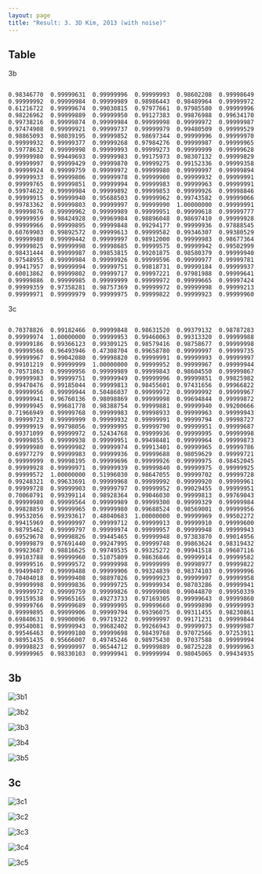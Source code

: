 ```yaml
---
layout: page
title: "Result: 3. 3D Kim, 2013 (with noise)"
---
```

## Table
<p>3b</p>
<pre><code>
0.98346770 	0.99999631 	0.99999996 	0.99999993 	0.98602208 	0.99998649 	0.99999992 	0.99999984 	0.99999989 	0.98986443 	0.98489964 	0.99999972 	0.61216722 	0.99999674 	0.99030815 	0.97977661 	0.97985580 	0.99999996 	0.98226962 	0.99999889 	0.99999950 	0.99127383 	0.99876988 	0.99634170 	0.99738216 	0.99999874 	0.99999984 	0.99999998 	0.99999972 	0.99999987 	0.97474908 	0.99999921 	0.99999737 	0.99999979 	0.99480509 	0.99999529 	
0.98865093 	0.98039195 	0.99999852 	0.98697344 	0.99999996 	0.99999970 	0.99999932 	0.99999377 	0.99999268 	0.97984276 	0.99999987 	0.99999965 	0.59778632 	0.99999998 	0.99999993 	0.99999273 	0.99999999 	0.99999628 	0.99999980 	0.99449693 	0.99999983 	0.99175973 	0.98307132 	0.99999829 	0.99999997 	0.99999429 	0.99999870 	0.99999275 	0.99152336 	0.99999358 	0.99999924 	0.99999759 	0.99999972 	0.99999980 	0.99999997 	0.99999894 	
0.99999933 	0.99999806 	0.99999978 	0.99999900 	0.99999932 	0.99999991 	0.99999765 	0.99999851 	0.99999994 	0.99999983 	0.99999963 	0.99999991 	0.59974622 	0.99999984 	0.99999892 	0.99999853 	0.99999926 	0.99998846 	0.99999915 	0.99999940 	0.95688503 	0.99999962 	0.99743582 	0.99999066 	0.99783362 	0.99999803 	0.99999997 	0.99999990 	1.00000000 	0.99999991 	0.99999876 	0.99999962 	0.99999989 	0.99999951 	0.99999618 	0.99999777 	
0.99999959 	0.98424928 	0.99969984 	0.98896048 	0.98697410 	0.99999928 	0.99999966 	0.99999895 	0.99999848 	0.99294177 	0.99999936 	0.97888545 	0.60769903 	0.99892572 	0.99999613 	0.99999582 	0.99346307 	0.99380529 	0.99999980 	0.99999442 	0.99999997 	0.98912000 	0.99999983 	0.98677364 	0.99999825 	0.99999998 	0.99998685 	0.99999575 	0.99999942 	0.99502999 	0.98431444 	0.99999987 	0.99853815 	0.99201875 	0.98580379 	0.99999940 	
0.97548955 	0.99999984 	0.99999926 	0.99999596 	0.99999977 	0.99999781 	0.99417957 	0.99999994 	0.99999751 	0.99818731 	0.99999184 	0.99999937 	0.60013862 	0.99999802 	0.99999717 	0.99997221 	0.97981988 	0.99999641 	0.99999886 	0.99999985 	0.99999999 	0.99999972 	0.99999665 	0.99997424 	0.99999359 	0.97358281 	0.98757369 	0.99999972 	0.99999998 	0.99999213 	0.99999971 	0.99999979 	0.99999975 	0.99999822 	0.99999923 	0.99999960 	
</code></pre>

<p>3c</p>
<pre><code>
0.70378826 	0.99182466 	0.99999848 	0.98631520 	0.99379132 	0.98787283 	0.99999974 	1.00000000 	0.99999953 	0.99460063 	0.99313320 	0.99999988 	0.99999186 	0.99366123 	0.99309125 	0.98579416 	0.98758677 	0.99999998 	0.99999566 	0.96493946 	0.47308704 	0.99658780 	0.99999997 	0.99999735 	0.99999967 	0.99042080 	0.99998820 	0.99999991 	0.99999993 	0.99999997 	0.99101219 	0.99999999 	1.00000000 	0.99999952 	0.99999967 	0.99999944 	
0.70571863 	0.99999956 	0.99999989 	0.99999843 	0.98604550 	0.99999867 	0.99999983 	0.99999751 	0.99999949 	0.99999996 	0.99999851 	0.99825982 	0.99470476 	0.99185044 	0.99999813 	0.98455601 	0.97431656 	0.99966822 	0.99999956 	0.99999944 	0.50486037 	0.99999972 	0.99999992 	0.99999967 	0.99999941 	0.96760136 	0.98098869 	0.99999998 	0.99694844 	0.99999872 	0.99999945 	0.99681778 	0.98388754 	0.99999881 	0.99999940 	0.99200666 	
0.71966949 	0.99999768 	0.99999983 	0.99998933 	0.99999963 	0.99999943 	0.99999723 	0.99999999 	0.99999932 	0.99999991 	0.99999794 	0.99998727 	0.99999919 	0.99798056 	0.99999995 	0.99999790 	0.99999951 	0.99999687 	0.99371099 	0.99999972 	0.52434768 	0.99999936 	0.99999995 	0.99999998 	0.99999855 	0.99999938 	0.99999951 	0.99498481 	0.99999964 	0.99999873 	0.99999980 	0.99999982 	0.99999974 	0.99913401 	0.99999965 	0.99999786 	
0.69977279 	0.99999983 	0.99999936 	0.99999688 	0.98059629 	0.99999721 	0.99999999 	0.99998195 	0.99999696 	0.99999926 	0.99999975 	0.98452045 	0.99999928 	0.99999971 	0.99999939 	0.99999840 	0.99999975 	0.99999925 	0.99999572 	1.00000000 	0.51996030 	0.98647055 	0.99999702 	0.99999728 	0.99248321 	0.99633691 	0.99999968 	0.99999992 	0.99999920 	0.99999961 	0.99999728 	0.99999903 	0.99999797 	0.99999952 	0.99029455 	0.99999951 	
0.70060791 	0.99399114 	0.98928364 	0.99046030 	0.99999813 	0.99769043 	0.99999980 	0.99999564 	0.99999989 	0.99999300 	0.99999329 	0.99999984 	0.99828859 	0.99999965 	0.99999980 	0.99688524 	0.98569001 	0.99999956 	0.99532056 	0.99393617 	0.48040683 	1.00000000 	0.99999969 	0.99502272 	0.99415969 	0.99999997 	0.99999712 	0.99999913 	0.99999910 	0.99999600 	0.98795462 	0.99999797 	0.99999974 	0.99999957 	0.99999948 	0.99999943 	
0.69529678 	0.99998826 	0.99445465 	0.99999948 	0.97383870 	0.99014956 	0.99999879 	0.97691440 	0.99247995 	0.99999748 	0.99863624 	0.98319432 	0.99923687 	0.98816625 	0.99749535 	0.99325272 	0.99941518 	0.99607116 	0.99103788 	0.99999960 	0.51075809 	0.98636846 	0.99999914 	0.99999582 	0.99999516 	0.99999572 	0.99999998 	0.99999999 	0.99998977 	0.99999822 	0.99499407 	0.99999488 	0.99999906 	0.99324839 	0.98374103 	0.99999996 	
0.70404018 	0.99999408 	0.98897026 	0.99999923 	0.99999997 	0.99999958 	0.99999998 	0.99999836 	0.99999725 	0.99999934 	0.98703286 	0.99999941 	0.99999972 	0.99999759 	0.99999826 	0.99999908 	0.99044870 	0.99950339 	0.99159538 	0.99965165 	0.49273733 	0.97169305 	0.99999643 	0.99999860 	0.99999766 	0.99999689 	0.99999995 	0.99999660 	0.99999890 	0.99999993 	0.99999895 	0.99999906 	0.99999794 	0.99396075 	0.99311455 	0.98230861 	
0.69840631 	0.99900096 	0.99719322 	0.99999997 	0.99171231 	0.99999844 	0.99540081 	0.99999943 	0.99682402 	0.99266943 	0.99999973 	0.99999987 	0.99546463 	0.99999180 	0.99999698 	0.98439768 	0.97072566 	0.97253911 	0.98951435 	0.95666007 	0.49745246 	0.98975430 	0.97037588 	0.99999994 	0.99998823 	0.99999997 	0.96544712 	0.99999889 	0.98725228 	0.99999963 	0.99999965 	0.98330103 	0.99999941 	0.99999994 	0.98045065 	0.99434935 	
</code></pre>

## 3b

![3b1](/vibration/fig201403b/3b1.png)

![3b2](/vibration/fig201403b/3b2.png)

![3b3](/vibration/fig201403b/3b3.png)

![3b4](/vibration/fig201403b/3b4.png)

![3b5](/vibration/fig201403b/3b5.png)

## 3c

![3c1](/vibration/fig201403b/3c1.png)

![3c2](/vibration/fig201403b/3c2.png)

![3c3](/vibration/fig201403b/3c3.png)

![3c4](/vibration/fig201403b/3c4.png)

![3c5](/vibration/fig201403b/3c5.png)
